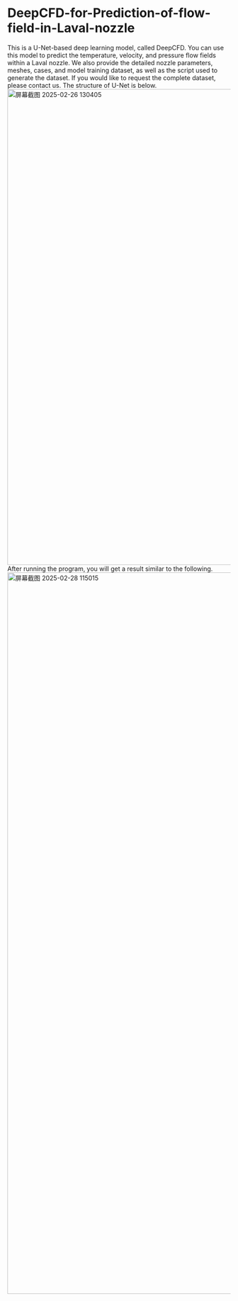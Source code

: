 # DeepCFD-for-Prediction-of-flow-field-in-Laval-nozzle
  This is a U-Net-based deep learning model, called DeepCFD. You can use this model to predict the temperature, velocity, and pressure flow fields within a Laval nozzle. We also provide the detailed nozzle parameters, meshes, cases, and model training dataset, as well as the script used to generate the dataset. If you would like to request the complete dataset, please contact us.
  The structure of U-Net is below.
<img width="2917" height="1075" alt="屏幕截图 2025-02-26 130405" src="https://github.com/user-attachments/assets/ed944f47-628e-4db9-b9d3-133958d4538b" />
  After running the program, you will get a result similar to the following.
  <img width="2889" height="1630" alt="屏幕截图 2025-02-28 115015" src="https://github.com/user-attachments/assets/678e9d3a-27fd-4300-a0ed-f89d5bdd46cd" />


